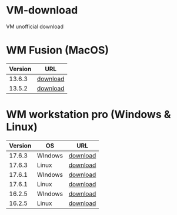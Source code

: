 # VM-download
VM unofficial download

# WM Fusion (MacOS)

| Version | URL      |
| ------- | -------- |
| 13.6.3  | [download](https://github.com/yanghao5/VM-download/releases/download/vf-13.6.3/VMware-Fusion-13.6.3-24585314_universal.dmg) |
| 13.5.2  | [download](https://github.com/yanghao5/VM-download/releases/download/vf-13.5.2/VMware-Fusion-13.5.2-23775688_universal.dmg) |

# WM workstation pro (Windows & Linux)

| Version | OS      | URL      |
| ------- | ------- | -------- |
| 17.6.3  | WIndows | [download](https://github.com/yanghao5/VM-download/releases/download/vw-17.6.3/VMware-workstation-full-17.6.3-24583834.exe) |
| 17.6.3  | Linux   | [download](https://github.com/yanghao5/VM-download/releases/download/vw-17.6.3/VMware-Workstation-Full-17.6.3-24583834.x86_64.bundle) |
| 17.6.1  | WIndows | [download](https://github.com/yanghao5/VM-download/releases/download/vw-17.6.1/VMware-workstation-full-17.6.1-24319023.exe) |
| 17.6.1  | Linux   | [download](https://github.com/yanghao5/VM-download/releases/download/vw-17.6.1/VMware-Workstation-Full-17.6.1-24319023.x86_64.bundle) |
| 16.2.5  | WIndows | [download](https://github.com/yanghao5/VM-download/releases/download/vw-16.2.5/VMware-workstation-full-16.2.5-20904516.exe) |
| 16.2.5  | Linux   | [download](https://github.com/yanghao5/VM-download/releases/download/vw-16.2.5/VMware-Workstation-Full-16.2.5-20904516.x86_64.bundle) |
